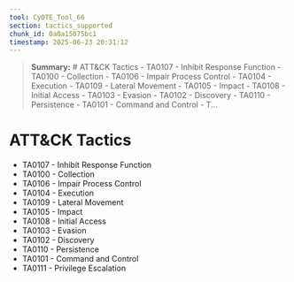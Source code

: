 ```yaml
---
tool: CyOTE_Tool_66
section: tactics_supported
chunk_id: 0a0a15075bc1
timestamp: 2025-06-23 20:31:12
---
```


> **Summary:** # ATT&CK Tactics - TA0107 - Inhibit Response Function - TA0100 - Collection - TA0106 - Impair Process Control - TA0104 - Execution - TA0109 - Lateral Movement - TA0105 - Impact - TA0108 - Initial Access - TA0103 - Evasion - TA0102 - Discovery - TA0110 - Persistence - TA0101 - Command and Control - T...

# ATT&CK Tactics
- TA0107 - Inhibit Response Function
- TA0100 - Collection
- TA0106 - Impair Process Control
- TA0104 - Execution
- TA0109 - Lateral Movement
- TA0105 - Impact
- TA0108 - Initial Access
- TA0103 - Evasion
- TA0102 - Discovery
- TA0110 - Persistence
- TA0101 - Command and Control
- TA0111 - Privilege Escalation